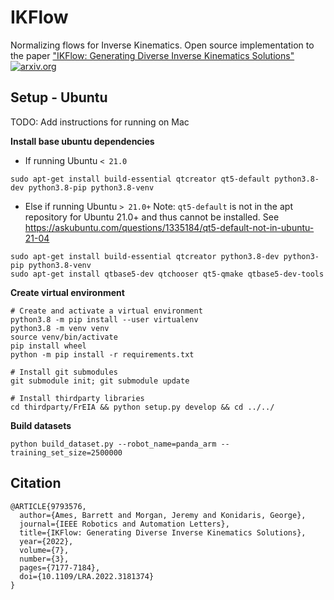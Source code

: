 # IKFlow
Normalizing flows for Inverse Kinematics. Open source implementation to the paper ["IKFlow: Generating Diverse Inverse Kinematics Solutions"](https://ieeexplore.ieee.org/abstract/document/9793576)
[![arxiv.org](https://img.shields.io/badge/cs.RO-%09arXiv%3A2111.08933-red)](https://arxiv.org/abs/2111.08933)


## Setup - Ubuntu

TODO: Add instructions for running on Mac

**Install base ubuntu dependencies**

- If running Ubuntu `< 21.0`
```
sudo apt-get install build-essential qtcreator qt5-default python3.8-dev python3.8-pip python3.8-venv  
```

- Else if running Ubuntu `> 21.0+`
Note: `qt5-default` is not in the apt repository for Ubuntu 21.0+ and thus cannot be installed. See https://askubuntu.com/questions/1335184/qt5-default-not-in-ubuntu-21-04
```
sudo apt-get install build-essential qtcreator python3.8-dev python3-pip python3.8-venv 
sudo apt-get install qtbase5-dev qtchooser qt5-qmake qtbase5-dev-tools
```

**Create virtual environment**
```
# Create and activate a virtual environment 
python3.8 -m pip install --user virtualenv
python3.8 -m venv venv
source venv/bin/activate
pip install wheel
python -m pip install -r requirements.txt

# Install git submodules
git submodule init; git submodule update

# Install thirdparty libraries
cd thirdparty/FrEIA && python setup.py develop && cd ../../
```

**Build datasets** 
```
python build_dataset.py --robot_name=panda_arm --training_set_size=2500000
```

## Citation
```
@ARTICLE{9793576,
  author={Ames, Barrett and Morgan, Jeremy and Konidaris, George},
  journal={IEEE Robotics and Automation Letters}, 
  title={IKFlow: Generating Diverse Inverse Kinematics Solutions}, 
  year={2022},
  volume={7},
  number={3},
  pages={7177-7184},
  doi={10.1109/LRA.2022.3181374}
}
```